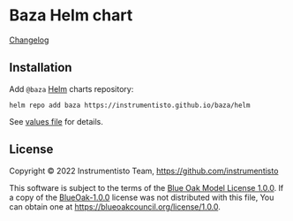 Baza Helm chart
===============

[Changelog](https://github.com/instrumentisto/baza/blob/main/helm/baza/CHANGELOG.md)




## Installation

Add `@baza` [Helm] charts repository:
```shell
helm repo add baza https://instrumentisto.github.io/baza/helm
```

See [values file][values] for details.




## License

Copyright © 2022 Instrumentisto Team, https://github.com/instrumentisto

This software is subject to the terms of the [Blue Oak Model License 1.0.0](https://github.com/instrumentisto/baza/blob/main/LICENSE.md). If a copy of the [BlueOak-1.0.0](https://spdx.org/licenses/BlueOak-1.0.0.html) license was not distributed with this file, You can obtain one at <https://blueoakcouncil.org/license/1.0.0>.




[Helm]: https://helm.sh
[values]: https://github.com/instrumentisto/baza/blob/main/helm/baza/values.yaml
